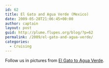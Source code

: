 ```yaml
---
id: 62
title: El Gato and Agua Verde (Mexico)
date: 2009-05-28T21:06:45+00:00
author: captain
layout: post
guid: http://plume.flupes.org/blog/?p=62
permalink: /2009/el-gato-and-agua-verde/
categories:
  - Cruising
---
```

Follow us in pictures from [El Gato to Agua Verde](http://plume.flupes.org/gallery/index.php?level=album&id=25).